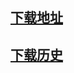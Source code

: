 ## [下载地址]([https://github.com/438516/icons88-OpenWrt-mate/releases])
## [下载历史](https://github.com/438516/icons88-OpenWrt-mate/actions)
